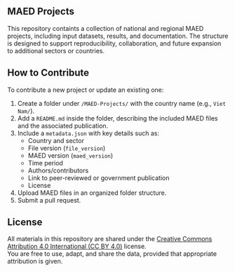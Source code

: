## MAED Projects
This repository containts a collection of national and regional MAED projects, including input datasets, results, and documentation.
The structure is designed to support reproducibility, collaboration, and future expansion to additional sectors or countries.

## How to Contribute
To contribute a new project or update an existing one:
1. Create a folder under `/MAED-Projects/` with the country name (e.g., `Viet Nam/`).
2. Add a `README.md` inside the folder, describing the included MAED files and the associated publication.
3. Include a `metadata.json` with key details such as:
   - Country and sector
   - File version (`file_version`)
   - MAED version (`maed_version`)
   - Time period 
   - Authors/contributors  
   - Link to peer-reviewed or government publication
   - License
4. Upload MAED files in an organized folder structure. 
5. Submit a pull request.

## License
All materials in this repository are shared under the [Creative Commons Attribution 4.0 International (CC BY 4.0)](https://creativecommons.org/licenses/by/4.0/) license.  
You are free to use, adapt, and share the data, provided that appropriate attribution is given.
